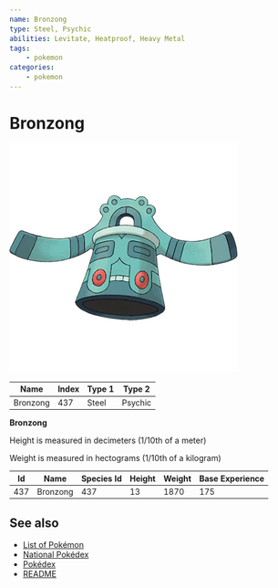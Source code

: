 ```yaml
---
name: Bronzong
type: Steel, Psychic
abilities: Levitate, Heatproof, Heavy Metal
tags:
    - pokemon
categories:
    - pokemon
---
```


# Bronzong


![Bronzong](images/437.png)

| **Name** | **Index** | **Type 1** | **Type 2** |
|----|----|----|----|
| Bronzong | 437 | Steel | Psychic  |

**Bronzong** 


Height is measured in decimeters (1/10th of a meter)

Weight is measured in hectograms (1/10th of a kilogram)

| **Id** | **Name** | **Species Id** | **Height** | **Weight** | **Base Experience** |
|--------|----------|----------------|------------|------------|---------------------|
| 437 | Bronzong | 437 | 13 | 1870 | 175 |


## See also

- [List of Pokémon](../pokemon.md)
- [National Pokédex](../national_pokedex.md)
- [Pokédex](../pokedex.md)
- [README](../README.md)
